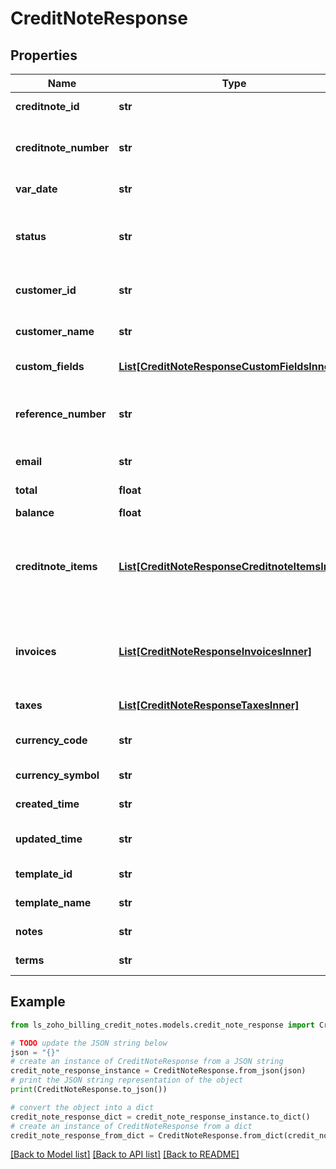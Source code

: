 # CreditNoteResponse


## Properties

Name | Type | Description | Notes
------------ | ------------- | ------------- | -------------
**creditnote_id** | **str** | Unique ID of the credit note generated by the server. | [optional] 
**creditnote_number** | **str** | Unique number generated (starts with CN) which will be displayed in the interface and credit notes. | [optional] 
**var_date** | **str** | The date on which credit note is raised. | [optional] 
**status** | **str** | Status of the credit note. This can be &lt;code&gt;open&lt;/code&gt;, &lt;code&gt;closed&lt;/code&gt; or &lt;code&gt;void&lt;/code&gt;. | [optional] 
**customer_id** | **str** | Customer ID of the customer for whom the credit note is raised. | [optional] 
**customer_name** | **str** | Name of the customer to whom the credit note is raised. | [optional] 
**custom_fields** | [**List[CreditNoteResponseCustomFieldsInner]**](CreditNoteResponseCustomFieldsInner.md) | Additional fields for the Credit-Notes. | [optional] 
**reference_number** | **str** | Reference number generated for the payment. A string of your choice can also be used as the reference number. | [optional] 
**email** | **str** | Email address of the customer. | [optional] 
**total** | **float** | Total credits raised in this credit note. | [optional] 
**balance** | **float** | The unapplied credits. | [optional] 
**creditnote_items** | [**List[CreditNoteResponseCreditnoteItemsInner]**](CreditNoteResponseCreditnoteItemsInner.md) | List of items involved in the credit note. This contains &lt;code&gt;item_id&lt;/code&gt;, &lt;code&gt;description&lt;/code&gt;, &lt;code&gt;quantity&lt;/code&gt;, &lt;code&gt;price&lt;/code&gt; and &lt;code&gt;item_total&lt;/code&gt;. | [optional] 
**invoices** | [**List[CreditNoteResponseInvoicesInner]**](CreditNoteResponseInvoicesInner.md) | List of invoices for which the credit note has been raised. This contains &lt;code&gt;invoice_id&lt;/code&gt; and &lt;code&gt;amount&lt;/code&gt;. | [optional] 
**taxes** | [**List[CreditNoteResponseTaxesInner]**](CreditNoteResponseTaxesInner.md) | Taxes associated wit the subscription. | [optional] 
**currency_code** | **str** | Customer&#39;s currency code. This currency code is used in credit notes. | [optional] 
**currency_symbol** | **str** | Customer&#39;s currency symbol. | [optional] 
**created_time** | **str** | Time at which the credit note was created. | [optional] 
**updated_time** | **str** | Time at which the credit note details were last updated. | [optional] 
**template_id** | **str** | Unique ID of the creditnote template | [optional] 
**template_name** | **str** | Name of the default template of the creditnote. | [optional] 
**notes** | **str** | A short note for the credit note. | [optional] 
**terms** | **str** | Terms &amp; condition to be displayed in the credit note. | [optional] 

## Example

```python
from ls_zoho_billing_credit_notes.models.credit_note_response import CreditNoteResponse

# TODO update the JSON string below
json = "{}"
# create an instance of CreditNoteResponse from a JSON string
credit_note_response_instance = CreditNoteResponse.from_json(json)
# print the JSON string representation of the object
print(CreditNoteResponse.to_json())

# convert the object into a dict
credit_note_response_dict = credit_note_response_instance.to_dict()
# create an instance of CreditNoteResponse from a dict
credit_note_response_from_dict = CreditNoteResponse.from_dict(credit_note_response_dict)
```
[[Back to Model list]](../README.md#documentation-for-models) [[Back to API list]](../README.md#documentation-for-api-endpoints) [[Back to README]](../README.md)


